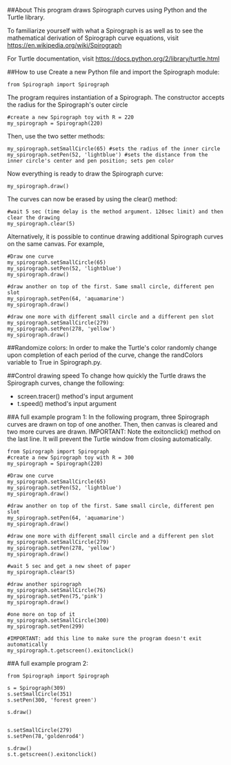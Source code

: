 ##About
This program draws Spirograph curves using Python and the Turtle library. 

To familiarize yourself with what a Spirograph is as well as to see the mathematical derivation of Spirograph curve equations, visit https://en.wikipedia.org/wiki/Spirograph 

For Turtle documentation, visit https://docs.python.org/2/library/turtle.html

##How to use
Create a new Python file and import the Spirograph module: 
```
from Spirograph import Spirograph
```

The program requires instantiation of a Spirograph. The constructor accepts the radius for the Spirograph's outer circle

```
#create a new Spirograph toy with R = 220
my_spirograph = Spirograph(220)
```

Then, use the two setter methods:

```
my_spirograph.setSmallCircle(65) #sets the radius of the inner circle
my_spirograph.setPen(52, 'lightblue') #sets the distance from the inner circle's center and pen position; sets pen color
```

Now everything is ready to draw the Spirograph curve:
```
my_spirograph.draw()
```

The curves can now be erased by using the clear() method:
```
#wait 5 sec (time delay is the method argument. 120sec limit) and then clear the drawing
my_spirograph.clear(5)
```

Alternatively, it is possible to continue drawing additional Spirograph curves on the same canvas. For example, 

```
#Draw one curve
my_spirograph.setSmallCircle(65)
my_spirograph.setPen(52, 'lightblue')
my_spirograph.draw()

#draw another on top of the first. Same small circle, different pen slot
my_spirograph.setPen(64, 'aquamarine')
my_spirograph.draw()

#draw one more with different small circle and a different pen slot
my_spirograph.setSmallCircle(279)
my_spirograph.setPen(278, 'yellow')
my_spirograph.draw()
```

##Randomize colors:
In order to make the Turtle's color randomly change upon completion of each period of the curve, change the randColors variable to True in Spirograph.py.

##Control drawing speed
To change how quickly the Turtle draws the Spirograph curves, change the following: 
* screen.tracer() method's input argument
* t.speed() method's input argument

##A full example program 1:
In the following program, three Spirograph curves are drawn on top of one another. Then, then canvas is cleared and two more curves are drawn. IMPORTANT: Note the exitonclick() method on the last line. It will prevent the Turtle window from closing automatically. 

```
from Spirograph import Spirograph
#create a new Spirograph toy with R = 300
my_spirograph = Spirograph(220)

#Draw one curve
my_spirograph.setSmallCircle(65)
my_spirograph.setPen(52, 'lightblue')
my_spirograph.draw()

#draw another on top of the first. Same small circle, different pen slot
my_spirograph.setPen(64, 'aquamarine')
my_spirograph.draw()

#draw one more with different small circle and a different pen slot
my_spirograph.setSmallCircle(279)
my_spirograph.setPen(278, 'yellow')
my_spirograph.draw()

#wait 5 sec and get a new sheet of paper
my_spirograph.clear(5)

#draw another spirograph
my_spirograph.setSmallCircle(76)
my_spirograph.setPen(75,'pink')
my_spirograph.draw()

#one more on top of it 
my_spirograph.setSmallCircle(300)
my_spirograph.setPen(299)

#IMPORTANT: add this line to make sure the program doesn't exit automatically
my_spirograph.t.getscreen().exitonclick()
```

##A full example program 2:
```
from Spirograph import Spirograph

s = Spirograph(309)
s.setSmallCircle(351)
s.setPen(300, 'forest green')

s.draw()


s.setSmallCircle(279)
s.setPen(78,'goldenrod4')

s.draw()
s.t.getscreen().exitonclick()


```




